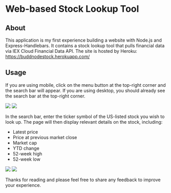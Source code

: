 # Web-based Stock Lookup Tool

## About
This application is my first experience building a website with Node.js and Express-Handlebars. 
It contains a stock lookup tool that pulls financial data via IEX Cloud Financial Data API.
The site is hosted by Heroku: https://buddnodestock.herokuapp.com/

## Usage
If you are using mobile, click on the menu button at the top-right corner and the search bar will appear. If you are using desktop, you should already see the search bar at the top-right corner.

![](https://github.com/budd713/studious-octo-dollop/blob/master/instruction_images/mobile1.png) ![](https://github.com/budd713/studious-octo-dollop/blob/master/instruction_images/mobile2.png)


In the search bar, enter the ticker symbol of the US-listed stock you wish to look up. The page will then display relevant details on the stock, including:
* Latest price
* Price at previous market close
* Market cap
* YTD change
* 52-week high
* 52-week low

![](https://github.com/budd713/studious-octo-dollop/blob/master/instruction_images/mobile3.png) ![](https://github.com/budd713/studious-octo-dollop/blob/master/instruction_images/mobile4.png)

Thanks for reading and please feel free to share any feedback to improve your experience.
